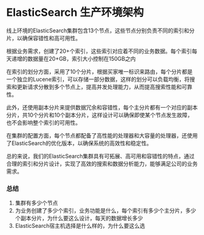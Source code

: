 # ElasticSearch 生产环境架构
线上环境的ElasticSearch集群包含13个节点，这些节点分别负责不同的索引和分片，以确保容错性和高可用性。

根据业务需求，创建了20+个索引，这些索引对应着不同的业务数据。每个索引每天递增的数据量在20+GB，索引大小控制在150GB之内

在索引的划分方面，采用了10个分片，根据买家唯一标识来路由，每个分片都是一个独立的Lucene索引，可以存储一部分数据，这样的划分可以负载均衡，将搜索和更新请求分散到多个节点上，提高并发处理能力，从而提高搜索性能和可靠性。

此外，还使用副本分片来提供数据冗余和容错性，每个主分片都有一个对应的副本分片，共10个分片和10个副本分片，这样设计可以确保即使某个节点发生故障，也不会影响整个索引的可用性。

在集群的配置方面，每个节点都配备了高性能的处理器和大容量的处理器，还使用了ElasticSearch的优化版本，以确保系统的高效性和稳定性。

总的来说，我们的ElasticSearch集群具有可拓展、高可用和容错性的特点，通过合理的索引和分片设计，实现了高效的搜索和数据分析能力，能够满足公司的业务需求。

### 总结
1. 集群有多少个节点
2. 为业务创建了多少个索引，业务功能是什么，每个索引有多少个主分片，多少个副本分片，为什么要这么设计，每天的数据增长多少
3. ElasticSearch宿主机选择是什么样的，为什么要这么选